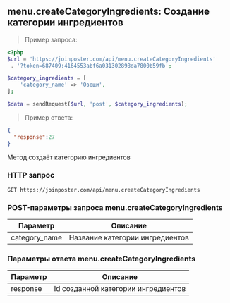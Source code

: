 ## menu.createCategoryIngredients: Создание категории ингредиентов

> Пример запроса:

```php
<?php
$url = 'https://joinposter.com/api/menu.createCategoryIngredients'
 . '?token=687409:4164553abf6a031302898da7800b59fb';

$category_ingredients = [
    'category_name' => 'Овощи',
];

$data = sendRequest($url, 'post', $category_ingredients);
```

> Пример ответа:

```json
{  
  "response":27
}
```

Метод создаёт категорию ингредиентов

### HTTP запрос

`GET https://joinposter.com/api/menu.createCategoryIngredients`

### POST-параметры запроса menu.createCategoryIngredients

Параметр | Описание
-------- | --------
category_name | Название категории ингредиентов

### Параметры ответа menu.createCategoryIngredients

Параметр | Описание
-------- | --------
response | Id созданной категории ингредиентов
